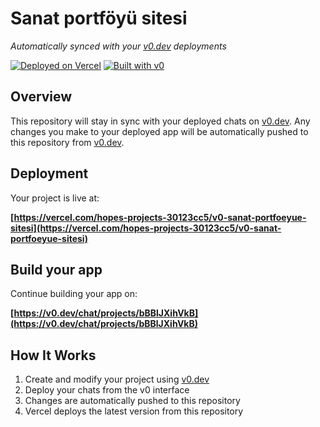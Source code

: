 # Sanat portföyü sitesi

*Automatically synced with your [v0.dev](https://v0.dev) deployments*

[![Deployed on Vercel](https://img.shields.io/badge/Deployed%20on-Vercel-black?style=for-the-badge&logo=vercel)](https://vercel.com/hopes-projects-30123cc5/v0-sanat-portfoeyue-sitesi)
[![Built with v0](https://img.shields.io/badge/Built%20with-v0.dev-black?style=for-the-badge)](https://v0.dev/chat/projects/bBBlJXihVkB)

## Overview

This repository will stay in sync with your deployed chats on [v0.dev](https://v0.dev).
Any changes you make to your deployed app will be automatically pushed to this repository from [v0.dev](https://v0.dev).

## Deployment

Your project is live at:

**[https://vercel.com/hopes-projects-30123cc5/v0-sanat-portfoeyue-sitesi](https://vercel.com/hopes-projects-30123cc5/v0-sanat-portfoeyue-sitesi)**

## Build your app

Continue building your app on:

**[https://v0.dev/chat/projects/bBBlJXihVkB](https://v0.dev/chat/projects/bBBlJXihVkB)**

## How It Works

1. Create and modify your project using [v0.dev](https://v0.dev)
2. Deploy your chats from the v0 interface
3. Changes are automatically pushed to this repository
4. Vercel deploys the latest version from this repository